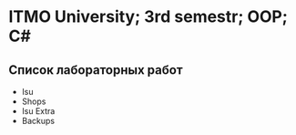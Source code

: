ITMO University; 3rd semestr; OOP; C#
=======
Список лабораторных работ
-------
* Isu
* Shops
* Isu Extra
* Backups
